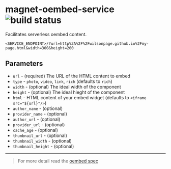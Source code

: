 # magnet-oembed-service ![build status](https://travis-ci.org/mozilla-magnet/magnet-oembed-service.svg?branch=master)

Facilitates serverless oembed content.

```
<SERVICE_ENDPOINT>/?url=http%3A%2F%2Fwilsonpage.github.io%2Fmy-page.html&width=300&height=200
```

## Parameters

- `url` - (required) The URL of the HTML content to embed
- `type` - `photo`, `video`, `link`, `rich` (defaults to `rich`)
- `width` - (optional) The ideal width of the component
- `height` - (optional) The ideal hieght of the component
- `html` - HTML content of your embed widget (defaults to `<iframe src="${url}"/>`)
- `author_name` - (optional)
- `provider_name` - (optional)
- `author_url` - (optional)
- `provider_url` - (optional)
- `cache_age` - (optional)
- `thumbnail_url` - (optional)
- `thumbnail_width` - (optional)
- `thumbnail_height` - (optional)

---

> For more detail read the [oembed spec](http://oembed.com/)
